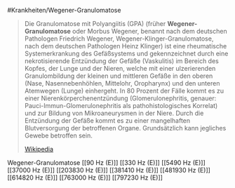 #Krankheiten/Wegener-Granulomatose

> Die Granulomatose mit Polyangiitis (GPA) (früher **Wegener-Granulomatose** oder Morbus Wegener, benannt nach dem deutschen Pathologen Friedrich Wegener, Wegener-Klinger-Granulomatose, nach dem deutschen Pathologen Heinz Klinger) ist eine rheumatische Systemerkrankung des Gefäßsystems und gekennzeichnet durch eine nekrotisierende Entzündung der Gefäße (Vaskulitis) im Bereich des Kopfes, der Lunge und der Nieren, welche mit einer ulzerierenden Granulombildung der kleinen und mittleren Gefäße in den oberen (Nase, Nasennebenhöhlen, Mittelohr, Oropharynx) und den unteren Atemwegen (Lunge) einhergeht. In 80 Prozent der Fälle kommt es zu einer Nierenkörperchenentzündung (Glomerulonephritis, genauer: Pauci-Immun-Glomerulonephritis als pathohistologisches Korrelat) und zur Bildung von Mikroaneurysmen in der Niere. Durch die Entzündung der Gefäße kommt es zu einer mangelhaften Blutversorgung der betroffenen Organe. Grundsätzlich kann jegliches Gewebe betroffen sein.
>
> [Wikipedia](https://de.wikipedia.org/wiki/Granulomatose%20mit%20Polyangiitis)

Wegener-Granulomatose
[[90 Hz (E)]]
[[330 Hz (E)]]
[[5490 Hz (E)]]
[[37000 Hz (E)]]
[[203830 Hz (E)]]
[[381410 Hz (E)]]
[[481930 Hz (E)]]
[[614820 Hz (E)]]
[[763000 Hz (E)]]
[[797230 Hz (E)]]